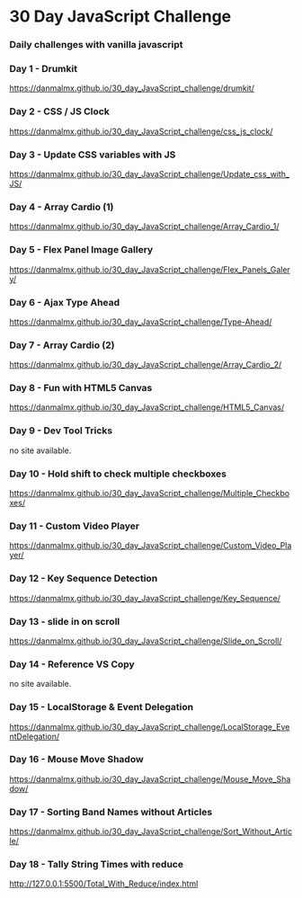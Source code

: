 # 30 Day JavaScript Challenge
### Daily challenges with vanilla javascript

### Day 1 - Drumkit
https://danmalmx.github.io/30_day_JavaScript_challenge/drumkit/

### Day 2 - CSS / JS Clock
https://danmalmx.github.io/30_day_JavaScript_challenge/css_js_clock/

### Day 3 - Update CSS variables with JS
https://danmalmx.github.io/30_day_JavaScript_challenge/Update_css_with_JS/

### Day 4 - Array Cardio (1)
https://danmalmx.github.io/30_day_JavaScript_challenge/Array_Cardio_1/

### Day 5 - Flex Panel Image Gallery
https://danmalmx.github.io/30_day_JavaScript_challenge/Flex_Panels_Galery/

### Day 6 - Ajax Type Ahead
https://danmalmx.github.io/30_day_JavaScript_challenge/Type-Ahead/

### Day 7 - Array Cardio (2)
https://danmalmx.github.io/30_day_JavaScript_challenge/Array_Cardio_2/

### Day 8 - Fun with HTML5 Canvas
https://danmalmx.github.io/30_day_JavaScript_challenge/HTML5_Canvas/

### Day 9 - Dev Tool Tricks
no site available.

### Day 10 - Hold shift to check multiple checkboxes
https://danmalmx.github.io/30_day_JavaScript_challenge/Multiple_Checkboxes/

### Day 11 - Custom Video Player
https://danmalmx.github.io/30_day_JavaScript_challenge/Custom_Video_Player/

### Day 12 - Key Sequence Detection
https://danmalmx.github.io/30_day_JavaScript_challenge/Key_Sequence/

### Day 13 - slide in on scroll
https://danmalmx.github.io/30_day_JavaScript_challenge/Slide_on_Scroll/

### Day 14 - Reference VS Copy
no site available.

### Day 15 - LocalStorage & Event Delegation
https://danmalmx.github.io/30_day_JavaScript_challenge/LocalStorage_EventDelegation/

### Day 16 - Mouse Move Shadow
https://danmalmx.github.io/30_day_JavaScript_challenge/Mouse_Move_Shadow/

### Day 17 - Sorting Band Names without Articles
https://danmalmx.github.io/30_day_JavaScript_challenge/Sort_Without_Article/

### Day 18 - Tally String Times with reduce
http://127.0.0.1:5500/Total_With_Reduce/index.html
